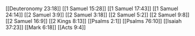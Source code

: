 [[Deuteronomy 23:18]]
[[1 Samuel 15:28]]
[[1 Samuel 17:43]]
[[1 Samuel 24:14]]
[[2 Samuel 3:9]]
[[2 Samuel 3:18]]
[[2 Samuel 5:2]]
[[2 Samuel 9:8]]
[[2 Samuel 16:9]]
[[2 Kings 8:13]]
[[Psalms 2:1]]
[[Psalms 76:10]]
[[Isaiah 37:23]]
[[Mark 6:18]]
[[Acts 9:4]]
